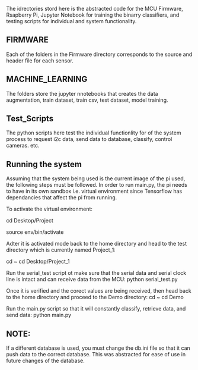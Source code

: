 The idrectories stord here is the abstracted code for the MCU Firmware, Rsapberry Pi, Jupyter Notebook for training the binarry classifiers, and testing scripts for individual and system functionality.


## FIRMWARE ##

Each of the folders in the Firmware directory corresponds to the source and header file for each sensor.

## MACHINE_LEARNING ##

The folders store the jupyter nnotebooks that creates the data augmentation, train dataset, train csv, test dataset, model training.

## Test_Scripts ##

The python scripts here test the individual functionlity for of the system process to request i2c data, send data to database, classify, control cameras. etc.

## Running the system ##

Assuming that the system being used is the current image of the pi used, the following steps must be followed. In order to run main.py, the pi needs to have in its own sandbox i.e. virtual environment since Tensorflow has dependancies that affect the pi from running.

To activate the virtual environment:

cd Desktop/Project

source env/bin/activate

Adter it is activated mode back to the home directory and head to the test directory which is currently named Project_1:

cd ~
cd Desktop/Project_1

Run the serial_test script ot make sure that the serial data and serial clock line is intact and can receive data from the MCU:
python serial_test.py

Once it is verified and the corect values are being received, then head back to the home directory and proceed to the Demo directory:
cd ~
cd Demo

Run the main.py script so that it will constantly classify, retrieve data, and send data:
python main.py

## NOTE: ##
If a different database is used, you must change the db.ini file so that it can push data to the correct database. This was abstracted for ease of use in future changes of the database.

